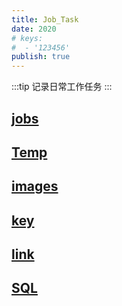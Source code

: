 ```yaml
---
title: Job_Task
date: 2020
# keys:
#  - '123456' 
publish: true
---
```

:::tip
记录日常工作任务
:::

<!-- more -->


## [jobs](/jobs/)
## [Temp](/jobs/Temp.md)
## [images](./images.md)
## [key](./key.md)
## [link](./link.md)
## [SQL](./sql/index.md)